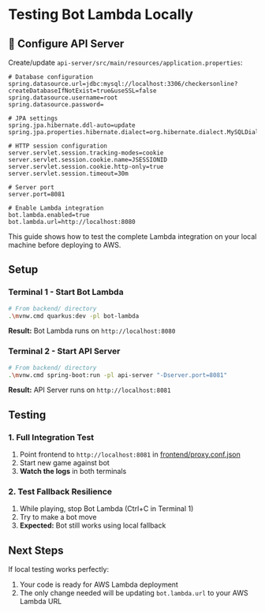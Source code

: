 # Testing Bot Lambda Locally

## 🔧 Configure API Server

Create/update `api-server/src/main/resources/application.properties`:

```properties
# Database configuration
spring.datasource.url=jdbc:mysql://localhost:3306/checkersonline?createDatabaseIfNotExist=true&useSSL=false
spring.datasource.username=root
spring.datasource.password=

# JPA settings
spring.jpa.hibernate.ddl-auto=update
spring.jpa.properties.hibernate.dialect=org.hibernate.dialect.MySQLDialect

# HTTP session configuration
server.servlet.session.tracking-modes=cookie
server.servlet.session.cookie.name=JSESSIONID
server.servlet.session.cookie.http-only=true
server.servlet.session.timeout=30m

# Server port  
server.port=8081

# Enable Lambda integration
bot.lambda.enabled=true
bot.lambda.url=http://localhost:8080
```

This guide shows how to test the complete Lambda integration on your local machine before deploying to AWS.

## Setup

### Terminal 1 - Start Bot Lambda
```bash
# From backend/ directory
.\mvnw.cmd quarkus:dev -pl bot-lambda
```
**Result:** Bot Lambda runs on `http://localhost:8080`

### Terminal 2 - Start API Server  
```bash
# From backend/ directory
.\mvnw.cmd spring-boot:run -pl api-server "-Dserver.port=8081"
```
**Result:** API Server runs on `http://localhost:8081`

## Testing

### 1. Full Integration Test
1. Point frontend to `http://localhost:8081` in [frontend/proxy.conf.json](/frontend/proxy.conf.json)
2. Start new game against bot
3. **Watch the logs** in both terminals

### 2. Test Fallback Resilience
1. While playing, stop Bot Lambda (Ctrl+C in Terminal 1)
2. Try to make a bot move
3. **Expected:** Bot still works using local fallback

## Next Steps

If local testing works perfectly:
1. Your code is ready for AWS Lambda deployment
2. The only change needed will be updating `bot.lambda.url` to your AWS Lambda URL